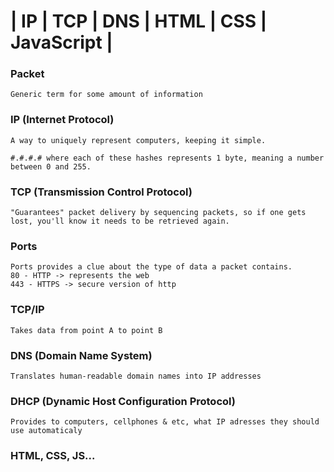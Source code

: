# | IP | TCP | DNS | HTML | CSS | JavaScript |

### Packet

    Generic term for some amount of information

### IP (Internet Protocol)

    A way to uniquely represent computers, keeping it simple.

    #.#.#.# where each of these hashes represents 1 byte, meaning a number between 0 and 255.

### TCP (Transmission Control Protocol)

    "Guarantees" packet delivery by sequencing packets, so if one gets lost, you'll know it needs to be retrieved again.

### Ports

    Ports provides a clue about the type of data a packet contains.
    80 - HTTP -> represents the web
    443 - HTTPS -> secure version of http

### TCP/IP

    Takes data from point A to point B

### DNS (Domain Name System)

    Translates human-readable domain names into IP addresses

### DHCP (Dynamic Host Configuration Protocol)

    Provides to computers, cellphones & etc, what IP adresses they should use automaticaly



### HTML, CSS, JS...
